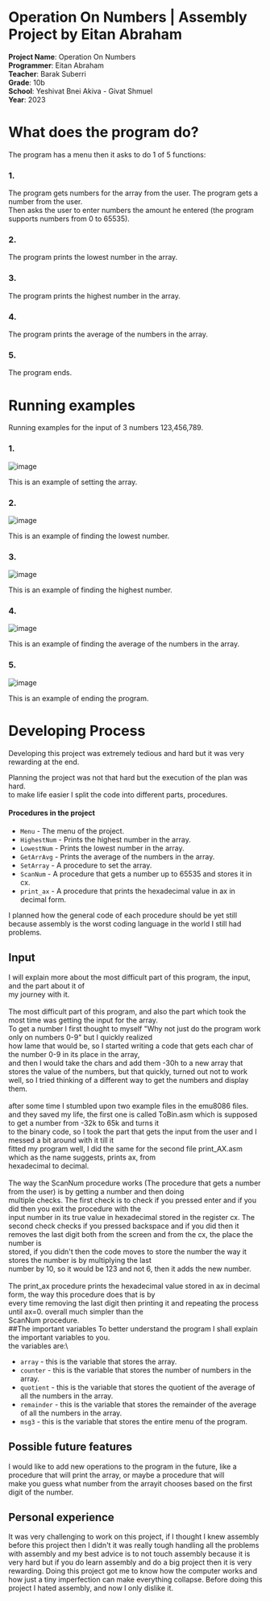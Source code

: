 # Operation On Numbers | Assembly Project by Eitan Abraham
**Project Name**:  Operation On Numbers\
**Programmer**: Eitan Abraham\
**Teacher**: Barak Suberri\
**Grade**: 10b\
**School**: Yeshivat Bnei Akiva - Givat Shmuel\
**Year**: 2023
# What does the program do?
The program has a menu then it asks to do 1 of 5 functions:
### 1.
The program gets numbers for the array from the user.
The program gets a number from the user. \
Then asks the user to enter numbers the amount he entered (the program supports numbers from 0 to 65535).
### 2.
The program prints the lowest number in the array.
### 3.
The program prints the highest number in the array.
### 4.
The program prints the average of the numbers in the array.
### 5.
The program ends.
# Running examples
Running examples for the input of 3 numbers 123,456,789.

### 1.

![image](https://github.com/baraksu/OperationOnNumbers/assets/125208277/be0da28f-ae00-4e79-89bd-929a3a5d7da7)

This is an example of setting the array.

### 2.

![image](https://github.com/baraksu/OperationOnNumbers/assets/125208277/e6981186-0d37-44b8-9435-14d91a246d92)

This is an example of finding the lowest number.

### 3.

![image](https://github.com/baraksu/OperationOnNumbers/assets/125208277/7a0e4f0d-cb89-4f9d-a507-da5fe5fa6480)

This is an example of finding the highest number.

### 4.

![image](https://github.com/baraksu/OperationOnNumbers/assets/125208277/8a846bb5-10ac-4df8-8d81-7ceb11c85351)

This is an example of finding the average of the numbers in the array.

### 5.

![image](https://github.com/baraksu/OperationOnNumbers/assets/125208277/314a86c7-02fc-4b8d-be38-827643dbfd52)

This is an example of ending the program.

# Developing Process
Developing this project was extremely tedious and hard but it was very rewarding at the end.

Planning the project was not that hard but the execution of the plan was hard.\
to make life easier I split the code into different parts, procedures.

#### Procedures in the project
* `Menu` - The menu of the project.
* `HighestNum` - Prints the highest number in the array.
* `LowestNum` - Prints the lowest number in the array.
* `GetArrAvg` - Prints the average of the numbers in the array.
* `SetArray` - A procedure to set the array.
* `ScanNum` - A procedure that gets a number up to 65535 and stores it in cx.
* `print_ax` - A procedure that prints the hexadecimal value in ax in decimal form.
 
I planned how the general code of each procedure should be yet still because assembly is the worst coding language in the world I still had problems.
## Input
I will explain more about the most difficult part of this program, the input, and the part about it of\
my journey with it.\
\
The most difficult part of this program, and also the part which took the most time was getting the input for the array.\
To get a number I first thought to myself "Why not just do the program work only on numbers 0-9" but I quickly realized \
how lame that would be, so I started writing a code that gets each char of the number 0-9 in its place in the array, \
and then I would take the chars and add them -30h to a new array that stores the value of the numbers, but that quickly,
turned out not to work well, so I tried thinking of a different way to get the numbers and display them.\
\
after some time I stumbled upon two example files in the emu8086 files.\
and they saved my life, the first one is called ToBin.asm which is supposed to get a number from -32k to 65k and turns it\
to the binary code, so I took the part that gets the input from the user and I messed a bit around with it till it\
fitted my program well, I did the same for the second file print_AX.asm which as the name suggests, prints ax, from\
hexadecimal to decimal.\
\
The way the ScanNum procedure works (The procedure that gets a number from the user) is by getting a number and then doing\
multiple checks. The first check is to check if you pressed enter and if you did then you exit the procedure with the\
input number in its true value in hexadecimal stored in the register cx. The second check checks if you pressed
backspace and if you did then it removes the last digit both from the screen and from the cx, the place the number is \
stored, if you didn't then the code moves to store the number the way it stores the number is by multiplying the last \
number by 10, so it would be 123 and not 6, then it adds the new number.\
\
The print_ax procedure prints the hexadecimal value stored in ax in decimal form, the way this procedure does that is by\
every time removing the last digit then printing it and repeating the process until ax=0. overall much simpler than the\
ScanNum procedure.\
##The important variables
To better understand the program I shall explain the important variables to you.\
the variables are:\

* `array` - this is the variable that stores the array.
* `counter` - this is the variable that stores the number of numbers in the array.
* `quotient` - this is the variable that stores the quotient of the average of all the numbers in the array.
* `remainder` - this is the variable that stores the remainder of the average of all the numbers in the array.
* `msg3` - this is the variable that stores the entire menu of the program.
## Possible future features
I would like to add new operations to the program in the future, like a procedure that will print the array, or maybe a procedure that will\
make you guess what number from the arrayit chooses based on the first digit of the number.

## Personal experience
It was very challenging to work on this project, if I thought I knew assembly before this project then I didn't it was 
really tough handling all the problems with assembly and my best advice is to not touch assembly because it is very hard 
but if you do learn assembly and do a big project then it is very rewarding. Doing this project got me to know how the
computer works and how just a tiny imperfection can make everything collapse. Before doing this project I hated assembly, and now I only dislike it.
